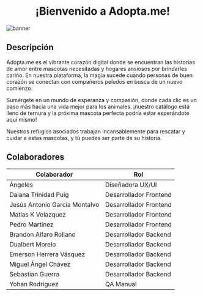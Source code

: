 <h1 align="center">¡Bienvenido a Adopta.me!</h1>

![banner](https://github.com/No-Country/c17-51-n-Java/blob/fa92f1db07d01154655e051dc2f5223544a661b1/banner.png)

## Descripción
Adopta.me es el vibrante corazón digital donde se encuentran las historias de amor entre mascotas necesitadas y hogares ansiosos por brindarles cariño. En nuestra plataforma, la magia sucede cuando personas de buen corazón se conectan con compañeros peludos en busca de un nuevo comienzo.

Sumérgete en un mundo de esperanza y compasión, donde cada clic es un paso más hacia una vida mejor para los animales. ¡nuestro catálogo está lleno de ternura y la próxima mascota perfecta podría estar esperándote aquí mismo!

Nuestros refugios asociados trabajan incansablemente para rescatar y cuidar a estas mascotas, y tú puedes ser parte de su historia.

## Colaboradores
| Colaborador                       | Rol                   |
|-----------------------------------|-----------------------|
| Ángeles                           | Diseñadora UX/UI      |
| Daiana Trinidad Puig              | Desarrollador Frontend|
| Jesús Antonio García Montalvo     | Desarrollador Frontend|
| Matias K Velazquez                | Desarrollador Frontend|
| Pedro Martínez                    | Desarrollador Frontend|
| Brandon Alfaro Rollano            | Desarrollador Backend |
| Dualbert Morelo                   | Desarrollador Backend |
| Emerson Herrera Vásquez           | Desarrollador Backend |
| Miguel Ángel Chávez               | Desarrollador Backend |
| Sebastian Guerra                  | Desarrollador Backend |
| Yohan Rodriguez                   | QA Manual             |

